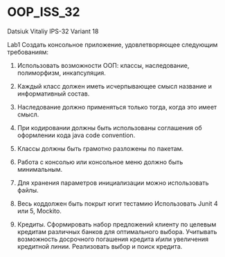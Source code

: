 # OOP_ISS_32
Datsiuk Vitaliy IPS-32
Variant 18 

Lab1
Создать консольное приложение, удовлетворяющее следующим требованиям:
1. Использовать возможности ООП: классы, наследование, полиморфизм,
инкапсуляция.
2. Каждый класс должен иметь исчерпывающее смысл название и
информативный состав.
3. Наследование должно применяться только тогда, когда это имеет смысл.
4. При кодировании должны быть использованы соглашения об оформлении
кода java code convention.
5. Классы должны быть грамотно разложены по пакетам.
6. Работа с консолью или консольное меню должно быть минимальным.
7. Для хранения параметров инициализации можно использовать файлы.
8. Весь коддолжен быть покрыт югит тестамию Использовать Junit 4 или 5,
Mockito.

18. Кредиты. Сформировать набор предложений клиенту по целевым
кредитам различных банков для оптимального выбора. Учитывать
возможность досрочного погашения кредита и\или увеличения кредитной
линии. Реализовать выбор и поиск кредита.